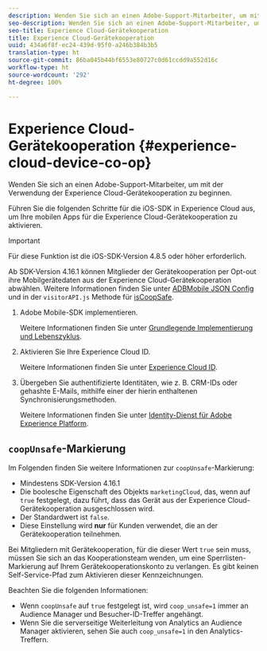 ```yaml
---
description: Wenden Sie sich an einen Adobe-Support-Mitarbeiter, um mit der Verwendung der Experience Cloud-Gerätekooperation zu beginnen.
seo-description: Wenden Sie sich an einen Adobe-Support-Mitarbeiter, um mit der Verwendung der Experience Cloud-Gerätekooperation zu beginnen.
seo-title: Experience Cloud-Gerätekooperation
title: Experience Cloud-Gerätekooperation
uuid: 434a6f8f-ec24-439d-95f0-a246b384b3b5
translation-type: ht
source-git-commit: 86ba045b44bf6553e80727c0d61ccdd9a552d16c
workflow-type: ht
source-wordcount: '292'
ht-degree: 100%

---
```



# Experience Cloud-Gerätekooperation {#experience-cloud-device-co-op}

Wenden Sie sich an einen Adobe-Support-Mitarbeiter, um mit der Verwendung der Experience Cloud-Gerätekooperation zu beginnen.

Führen Sie die folgenden Schritte für die iOS-SDK in Experience Cloud aus, um Ihre mobilen Apps für die Experience Cloud-Gerätekooperation zu aktivieren.

>[!IMPORTANT]
>
>Für diese Funktion ist die iOS-SDK-Version 4.8.5 oder höher erforderlich.

Ab SDK-Version 4.16.1 können Mitglieder der Gerätekooperation per Opt-out ihre Mobilgerätedaten aus der Experience Cloud-Gerätekooperation abwählen. Weitere Informationen finden Sie unter [ADBMobile JSON Config](/help/ios/configuration/json-config/json-config.md) und in der `visitorAPI.js` Methode für [isCoopSafe](https://docs.adobe.com/content/help/de-DE/id-service/using/id-service-api/configurations/coopsafe.html).

1. Adobe Mobile-SDK implementieren.

   Weitere Informationen finden Sie unter [Grundlegende Implementierung und Lebenszyklus](/help/ios/getting-started/dev-qs.md).
1. Aktivieren Sie Ihre Experience Cloud ID.

   Weitere Informationen finden Sie unter [Experience Cloud ID](/help/ios/marketing-cloud/mcvid.md).
1. Übergeben Sie authentifizierte Identitäten, wie z. B. CRM-IDs oder gehashte E-Mails, mithilfe einer der hierin enthaltenen Synchronisierungsmethoden.

   Weitere Informationen finden Sie unter [Identity-Dienst für Adobe Experience Platform](/help/ios/marketing-cloud/mc-methods.md).

## `coopUnsafe`-Markierung

Im Folgenden finden Sie weitere Informationen zur `coopUnsafe`-Markierung:

* Mindestens SDK-Version 4.16.1
* Die boolesche Eigenschaft des Objekts `marketingCloud`, das, wenn auf `true` festgelegt, dazu führt, dass das Gerät aus der Experience Cloud-Gerätekooperation ausgeschlossen wird.
* Der Standardwert ist `false`.
* Diese Einstellung wird **nur** für Kunden verwendet, die an der Gerätekooperation teilnehmen.

Bei Mitgliedern mit Gerätekooperation, für die dieser Wert `true` sein muss, müssen Sie sich an das Kooperationsteam wenden, um eine Sperrlisten-Markierung auf Ihrem Gerätekooperationskonto zu verlangen. Es gibt keinen Self-Service-Pfad zum Aktivieren dieser Kennzeichnungen.

Beachten Sie die folgenden Informationen:

* Wenn `coopUnsafe` auf `true` festgelegt ist, wird `coop_unsafe=1` immer an Audience Manager und Besucher-ID-Treffer angehängt.
* Wenn Sie die serverseitige Weiterleitung von Analytics an Audience Manager aktivieren, sehen Sie auch `coop_unsafe=1` in den Analytics-Treffern.


